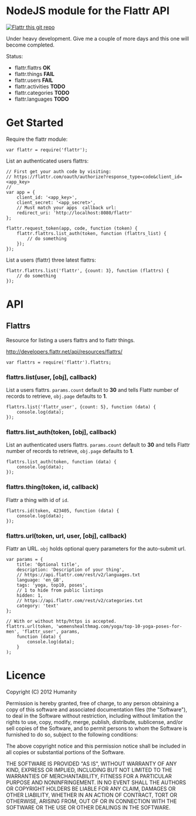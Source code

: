 NodeJS module for the Flattr API
================================

[![Flattr this git repo](http://api.flattr.com/button/flattr-badge-large.png)](https://flattr.com/submit/auto?user_id=antics&url=https://github.com/antics/node-flattr&title=node-flattr&language=&tags=github&category=software)

Under heavy development. Give me a couple of more days and this one will become 
completed.

Status:

* flattr.flattrs **OK**
* flattr.things  **FAIL**
* flattr.users   **FAIL**
* flattr.activities **TODO**
* flattr.categories **TODO**
* flattr.languages  **TODO**

# Get Started

Require the flattr module:

    var flattr = require('flattr');

List an authenticated users flattrs:

	// First get your auth code by visiting:
	// https://flattr.com/oauth/authorize?response_type=code&client_id=<app_key>
	//
    var app = {
        client_id: '<app_key>',
		client_secret: '<app_secret>',
		// Must match your apps  callback url:
		redirect_uri: 'http://localhost:8080/flattr'
	};
	
	flattr.request_token(app, code, function (token) {
		flattr.flattrs.list_auth(token, function (flattrs_list) {
		    // do something
		});
	});
	
List a users (flattr) three latest flattrs:

	flattr.flattrs.list('flattr', {count: 3}, function (flattrs) {
        // do something
	});
	
# API

## Flattrs

Resource for listing a users flattrs and to flattr things.

http://developers.flattr.net/api/resources/flattrs/

    var flattrs = require('flattr').flattrs;

### flattrs.list(user, [obj], callback)

List a users flattrs. `params.count` default to **30** and tells Flattr number of records
to retrieve, `obj.page` defaults to **1**. 

    flattrs.list('flattr_user', {count: 5}, function (data) {
	    console.log(data);
	});

### flattrs.list_auth(token, [obj], callback)

List an authenticated users flattrs. `params.count` default to **30** and tells Flattr number of records
to retrieve, `obj.page` defaults to **1**.

    flattrs.list_auth(token, function (data) {
	    console.log(data);
	});
   
### flattrs.thing(token, id, callback)

Flattr a thing with id of `id`.

    flattrs.id(token, 423405, function (data) {
	    console.log(data);
	});
	
### flattrs.url(token, url, user, [obj], callback)

Flattr an URL. `obj` holds optional query parameters for the auto-submit url.

    var params = {
	    title: 'Optional title',
		description: 'Description of your thing',
		// https://api.flattr.com/rest/v2/languages.txt
		language: 'en_GB',
		tags: 'yoga, top10, poses',
		// 1 to hide from public listings
		hidden: 1,
		// https://api.flattr.com/rest/v2/categories.txt
		category: 'text'
	};
	
	// With or without http/https is accepted.
	flattrs.url(token, 'womenshealthmag.com/yoga/top-10-yoga-poses-for-men', 'flattr_user', params, 
	    function (data) {
	        console.log(data);
	    }
    );

# Licence
Copyright (C) 2012 Humanity

Permission is hereby granted, free of charge, to any person obtaining a copy of
this software and associated documentation files (the "Software"), to deal in
the Software without restriction, including without limitation the rights to
use, copy, modify, merge, publish, distribute, sublicense, and/or sell copies
of the Software, and to permit persons to whom the Software is furnished to do
so, subject to the following conditions:

The above copyright notice and this permission notice shall be included in all
copies or substantial portions of the Software.

THE SOFTWARE IS PROVIDED "AS IS", WITHOUT WARRANTY OF ANY KIND, EXPRESS OR
IMPLIED, INCLUDING BUT NOT LIMITED TO THE WARRANTIES OF MERCHANTABILITY,
FITNESS FOR A PARTICULAR PURPOSE AND NONINFRINGEMENT. IN NO EVENT SHALL THE
AUTHORS OR COPYRIGHT HOLDERS BE LIABLE FOR ANY CLAIM, DAMAGES OR OTHER
LIABILITY, WHETHER IN AN ACTION OF CONTRACT, TORT OR OTHERWISE, ARISING FROM,
OUT OF OR IN CONNECTION WITH THE SOFTWARE OR THE USE OR OTHER DEALINGS IN THE
SOFTWARE.

